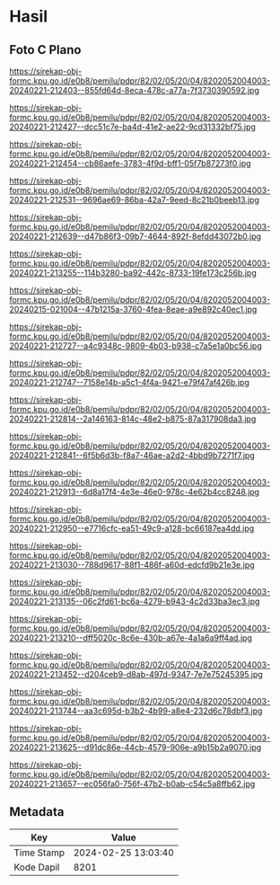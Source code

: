 # Hasil

## Foto C Plano

https://sirekap-obj-formc.kpu.go.id/e0b8/pemilu/pdpr/82/02/05/20/04/8202052004003-20240221-212403--855fd64d-8eca-478c-a77a-7f3730390592.jpg

https://sirekap-obj-formc.kpu.go.id/e0b8/pemilu/pdpr/82/02/05/20/04/8202052004003-20240221-212427--dcc51c7e-ba4d-41e2-ae22-9cd31332bf75.jpg

https://sirekap-obj-formc.kpu.go.id/e0b8/pemilu/pdpr/82/02/05/20/04/8202052004003-20240221-212454--cb86aefe-3783-4f9d-bff1-05f7b87273f0.jpg

https://sirekap-obj-formc.kpu.go.id/e0b8/pemilu/pdpr/82/02/05/20/04/8202052004003-20240221-212531--9696ae69-86ba-42a7-9eed-8c21b0beeb13.jpg

https://sirekap-obj-formc.kpu.go.id/e0b8/pemilu/pdpr/82/02/05/20/04/8202052004003-20240221-212639--d47b86f3-09b7-4644-892f-8efdd43072b0.jpg

https://sirekap-obj-formc.kpu.go.id/e0b8/pemilu/pdpr/82/02/05/20/04/8202052004003-20240221-213255--114b3280-ba92-442c-8733-19fe173c256b.jpg

https://sirekap-obj-formc.kpu.go.id/e0b8/pemilu/pdpr/82/02/05/20/04/8202052004003-20240215-021004--47b1215a-3760-4fea-8eae-a9e892c40ec1.jpg

https://sirekap-obj-formc.kpu.go.id/e0b8/pemilu/pdpr/82/02/05/20/04/8202052004003-20240221-212727--a4c9348c-9809-4b03-b938-c7a5e1a0bc56.jpg

https://sirekap-obj-formc.kpu.go.id/e0b8/pemilu/pdpr/82/02/05/20/04/8202052004003-20240221-212747--7158e14b-a5c1-4f4a-9421-e79f47af426b.jpg

https://sirekap-obj-formc.kpu.go.id/e0b8/pemilu/pdpr/82/02/05/20/04/8202052004003-20240221-212814--2a146163-814c-48e2-b875-87a317908da3.jpg

https://sirekap-obj-formc.kpu.go.id/e0b8/pemilu/pdpr/82/02/05/20/04/8202052004003-20240221-212841--6f5b6d3b-f8a7-46ae-a2d2-4bbd9b7271f7.jpg

https://sirekap-obj-formc.kpu.go.id/e0b8/pemilu/pdpr/82/02/05/20/04/8202052004003-20240221-212913--6d8a17f4-4e3e-46e0-978c-4e62b4cc8248.jpg

https://sirekap-obj-formc.kpu.go.id/e0b8/pemilu/pdpr/82/02/05/20/04/8202052004003-20240221-212950--e7716cfc-ea51-49c9-a128-bc66187ea4dd.jpg

https://sirekap-obj-formc.kpu.go.id/e0b8/pemilu/pdpr/82/02/05/20/04/8202052004003-20240221-213030--788d9617-88f1-486f-a60d-edcfd9b21e3e.jpg

https://sirekap-obj-formc.kpu.go.id/e0b8/pemilu/pdpr/82/02/05/20/04/8202052004003-20240221-213135--06c2fd61-bc6a-4279-b943-4c2d33ba3ec3.jpg

https://sirekap-obj-formc.kpu.go.id/e0b8/pemilu/pdpr/82/02/05/20/04/8202052004003-20240221-213210--dff5020c-8c6e-430b-a67e-4a1a6a9ff4ad.jpg

https://sirekap-obj-formc.kpu.go.id/e0b8/pemilu/pdpr/82/02/05/20/04/8202052004003-20240221-213452--d204ceb9-d8ab-497d-9347-7e7e75245395.jpg

https://sirekap-obj-formc.kpu.go.id/e0b8/pemilu/pdpr/82/02/05/20/04/8202052004003-20240221-213744--aa3c695d-b3b2-4b99-a8e4-232d6c78dbf3.jpg

https://sirekap-obj-formc.kpu.go.id/e0b8/pemilu/pdpr/82/02/05/20/04/8202052004003-20240221-213625--d91dc86e-44cb-4579-906e-a9b15b2a9070.jpg

https://sirekap-obj-formc.kpu.go.id/e0b8/pemilu/pdpr/82/02/05/20/04/8202052004003-20240221-213657--ec056fa0-756f-47b2-b0ab-c54c5a8ffb62.jpg


## Metadata

| Key        | Value               |
| ---------- | ------------------- |
| Time Stamp | 2024-02-25 13:03:40 |
| Kode Dapil | 8201                |



